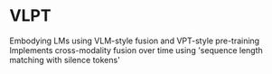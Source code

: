 # VLPT
Embodying LMs using VLM-style fusion and VPT-style pre-training
Implements cross-modality fusion over time using 'sequence length matching with silence tokens'
